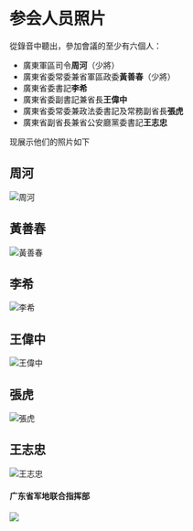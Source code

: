 # 参会人员照片

從錄音中聽出，參加會議的至少有六個人：
- 廣東軍區司令**周河**（少將）
- 廣東省委常委兼省軍區政委**黃善春**（少將）
- 廣東省委書記**李希**
- 廣東省委副書記兼省長**王偉中**
- 廣東省委常委兼政法委書記及常務副省長**張虎**
- 廣東省副省長兼省公安廳黨委書記**王志忠**

现展示他们的照片如下

## 周河
![周河](https://i.ibb.co/pd6LF7t/image.jpg@100p)

## 黃善春
![黃善春](https://i.ibb.co/fCjpJf5/image.jpg)

## 李希
![李希](https://i.ibb.co/1Lk4W80/image.jpg)

## 王偉中
![王偉中](https://i.ibb.co/Ph1zj65/image.jpg)

## 張虎
![張虎](https://i.ibb.co/r75QwhR/image.jpg)

## 王志忠
![王志忠](https://i.ibb.co/FqDrS8Z/image.jpg)


#### 广东省军地联合指挥部

<div style="align: center">
<img src="https://i.ibb.co/zHn5fvs/image.jpg"/>
</div>

